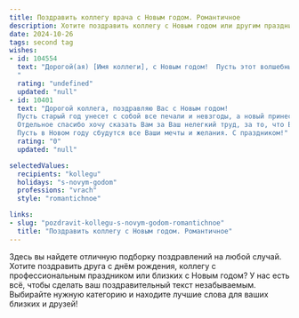 ```yaml
---
title: Поздравить коллегу врача с Новым годом. Романтичное
description: Хотите поздравить коллегу с Новым годом или другим праздником? Наш ИИ создаст незабываемое поздравление, а вы обязательно выделитесь среди других.  
date: 2024-10-26
tags: second tag
wishes:
- id: 104554
  text: "Дорогой(ая) [Имя коллеги], с Новым годом!  Пусть этот волшебный праздник наполнит вашу жизнь светом, теплом и невероятной радостью.  Желаю вам, чтобы в Новом году каждый ваш день был полон благодарности, признательности и любви, а ваша нежная, заботливая душа нашла покой и счастье. Пусть ваши добрые руки, дарящие здоровье,  всегда будут окружены благодарностью и уважением.  Счастья вам,  любви и всего самого наилучшего!
  "
  rating: "undefined"
  updated: "null"
- id: 10401
  text: "Дорогой коллега, поздравляю Вас с Новым годом!
  Пусть старый год унесет с собой все печали и невзгоды, а новый принесет только счастье, здоровье и благополучие. Желаю Вам и Вашим близким мира, добра и любви. Пусть в Вашем доме всегда царят тепло и уют, а каждый новый день дарит Вам радость и вдохновение.
  Отдельное спасибо хочу сказать Вам за Ваш нелегкий труд, за то, что Вы всегда готовы прийти на помощь и спасти жизни людей. Вы настоящий герой, и я горжусь тем, что работаю рядом с Вами.
  Пусть в Новом году сбудутся все Ваши мечты и желания. С праздником!"
  rating: "0"
  updated: "null"

selectedValues:
  recipients: "kollegu"
  holidays: "s-novym-godom"
  professions: "vrach"
  style: "romantichnoe"

links:
- slug: "pozdravit-kollegu-s-novym-godom-romantichnoe"
  title: "Поздравить коллегу с Новым годом. Романтичное"
---
```


Здесь вы найдете отличную подборку поздравлений на любой случай. 
Хотите поздравить друга с днём рождения, коллегу с профессиональным праздником или близких с Новым годом? У нас есть всё, чтобы сделать ваш поздравительный текст незабываемым. Выбирайте нужную категорию и находите лучшие слова для ваших близких и друзей!
